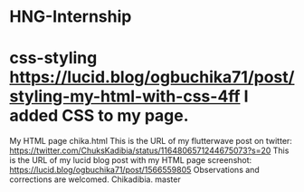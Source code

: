 # HNG-Internship
css-styling
https://lucid.blog/ogbuchika71/post/styling-my-html-with-css-4ff
I added CSS to my page.
=======
My HTML page chika.html
This is the URL of my flutterwave post on twitter:   https://twitter.com/ChuksKadibia/status/1164806571244675073?s=20
This is the URL of my lucid blog post with my HTML page screenshot:   https://lucid.blog/ogbuchika71/post/1566559805
Observations and corrections are welcomed.
Chikadibia.
master
